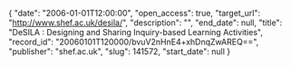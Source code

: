 {
  "date": "2006-01-01T12:00:00", 
  "open_access": true, 
  "target_url": "http://www.shef.ac.uk/desila/", 
  "description": "", 
  "end_date": null, 
  "title": "DeSILA : Designing and Sharing Inquiry-based Learning Activities", 
  "record_id": "20060101T120000/bvuV2nHnE4+xhDnqZwAREQ==", 
  "publisher": "shef.ac.uk", 
  "slug": 141572, 
  "start_date": null
}


